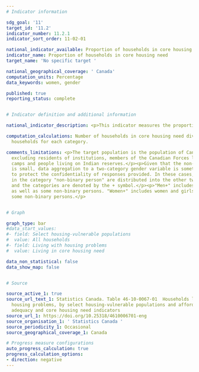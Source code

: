 ```yaml
---
# Indicator information

sdg_goal: '11'
target_id: '11.2'
indicator_number: 11.2.1
indicator_sort_order: 11-02-01

national_indicator_available: Proportion of households in core housing need
indicator_name: Proportion of households in core housing need
target_name: 'No specific target '

national_geographical_coverage: ' Canada'
computation_units: Percentage
data_keywords: women, gender

published: true
reporting_status: complete


# Indicator definition and additional information

national_indicator_description: <p>This indicator measures the proportion of household that lives in core housing need.</p><p><b>Core housing</b> need refers to whether a private household's housing falls below at least one of the indicator thresholds for housing adequacy, affordability or suitability, and would have to spend 30% or more of its total before-tax income to pay the median rent of alternative local housing that is acceptable (attains all three housing indicator thresholds).</p><p><b>Unaffordable housing</b> has shelter costs equal to 30% or more of total before-tax household income.</p><p><b>Unsuitable housing</b> does not have enough bedrooms for the size and composition of resident households according to the National Occupancy Standard (NOS).</p><p><b>Inadequate housing</b> is reported by their residents as requiring major repairs.</p>

computation_calculations: Number of households in core housing need divided by all
  households for each category.

comments_limitations: <p>The target population is the population of Canada's 10 provinces
  excluding residents of institutions, members of the Canadian Forces living in military
  camps and people living on Indian reserves.</p><p>Given that the non-binary population
  is small, data aggregation to a two-category gender variable is sometimes necessary
  to protect the confidentiality of responses provided. In these cases, individuals
  in the category "non-binary person" are distributed into the other two gender categories
  and the categories are denoted by the + symbol.</p><p>"Men+" includes men and boys,
  as well as some non-binary persons. "Women+" includes women and girls, as well as
  some non-binary persons.</p>


# Graph

graph_type: bar
#data_start_values:
#- field: Select housing-vulnerable populations
#  value: All households
#- field: Living with housing problems
#  value: Living in core housing need

data_non_statistical: false
data_show_map: false


# Source

source_active_1: true
source_url_text_1: Statistics Canada. Table 46-10-0067-01  Households living with
  housing problems, by select housing-vulnerable populations and affordability, suitability,
  adequacy and core housing need indicators
source_url_1: https://doi.org/10.25318/4610006701-eng
source_organisation_1: ' Statistics Canada '
source_periodicity_1: Occasional
source_geographical_coverage_1: Canada

# Progress measure configurations
auto_progress_calculation: true
progress_calculation_options:
- direction: negative
---
```


